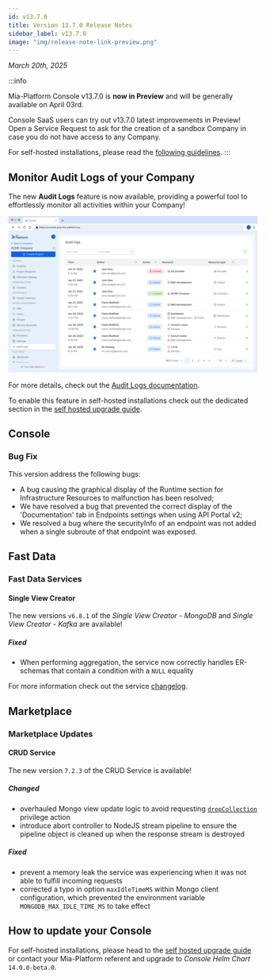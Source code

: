```yaml
---
id: v13.7.0
title: Version 13.7.0 Release Notes
sidebar_label: v13.7.0
image: "img/release-note-link-preview.png"
---
```


_March 20th, 2025_

:::info

Mia-Platform Console v13.7.0 is **now in Preview** and will be generally available on April 03rd.

Console SaaS users can try out v13.7.0 latest improvements in Preview! Open a Service Request to ask for the creation of a sandbox Company in case you do not have access to any Company.

For self-hosted installations, please read the [following guidelines](#how-to-update-your-console).
:::

## Monitor Audit Logs of your Company

The new **Audit Logs** feature is now available, providing a powerful tool to effortlessly monitor all activities within your Company!

![Audit logs table](./img/audit-logs.png)

For more details, check out the [Audit Logs documentation](/development_suite/identity-and-access-management/monitor-audit-logs.md).

To enable this feature in self-hosted installations check out the dedicated section in the [self hosted upgrade guide](/infrastructure/self-hosted/installation-chart/100_how-to-upgrade.md#upgrade-from-v1362-to-v1370).

## Console

### Bug Fix

This version address the following bugs:

* A bug causing the graphical display of the Runtime section for Infrastructure Resources to malfunction has been resolved;
* We have resolved a bug that prevented the correct display of the 'Documentation' tab in Endpoints settings when using API Portal v2;
* We resolved a bug where the securityInfo of an endpoint was not added when a single subroute of that endpoint was exposed.

## Fast Data

### Fast Data Services

#### Single View Creator

The new versions `v6.8.1` of the _Single View Creator - MongoDB_ and _Single View Creator - Kafka_ are available!

##### Fixed

- When performing aggregation, the service now correctly handles ER-schemas that contain a condition with a `NULL` equality

For more information check out the service [changelog](/runtime_suite/single-view-creator/changelog.md).

## Marketplace

### Marketplace Updates

#### CRUD Service

The new version `7.2.3` of the CRUD Service is available!

##### Changed


* overhauled Mongo view update logic to avoid requesting [`dropCollection`](https://www.mongodb.com/docs/manual/reference/privilege-actions/#mongodb-authaction-dropCollection) privilege action
* introduce abort controller to NodeJS stream pipeline to ensure the pipeline object is cleaned up when the response stream is destroyed

##### Fixed


* prevent a memory leak the service was experiencing when it was not able to fulfill incoming requests
* corrected a typo in option `maxIdleTimeMS` within Mongo client configuration, which prevented the environment variable `MONGODB_MAX_IDLE_TIME_MS` to take effect

## How to update your Console

For self-hosted installations, please head to the [self hosted upgrade guide](/infrastructure/self-hosted/installation-chart/100_how-to-upgrade.md) or contact your Mia-Platform referent and upgrade to _Console Helm Chart_ `14.0.0-beta.0`.

